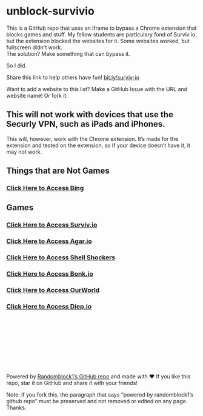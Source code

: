 # unblock-survivio
This is a GitHub repo that uses an iframe to bypass a Chrome extension that blocks games and stuff. My fellow students are particulary fond of Surviv.io, but the extension blocked the websites for it. Some websites worked, but fullscreen didn't work.
<br>
The solution? Make something that can bypass it.
<br>

So I did.

Share this link to help others have fun! [bit.ly/surviv-io](http://bit.ly/surviv-io)

Want to add a website to this list? Make a GitHub Issue with the URL and website name! Or fork it.


## This will not work with devices that use the Securly VPN, such as iPads and iPhones.
This will, however, work with the Chrome extension. It’s made for the extension and tested on the extension, so if your device doesn’t have it, it may not work.



## Things that are Not Games
### [Click Here to Access Bing](https://randomblock1.github.io/unblock-survivio/bing.html "Note: you can’t click links")

## Games
### [Click Here to Access Surviv.io](https://randomblock1.github.io/unblock-survivio/survivio.html "Surviv.io Unblocked!")
### [Click Here to Access Agar.io](https://randomblock1.github.io/unblock-survivio/agar.html "Agar.io Unblocked!")
### [Click Here to Access Shell Shockers](https://randomblock1.github.io/unblock-survivio/shellshockers.html "Shell Shockers Unblocked!")
### [Click Here to Access Bonk.io](https://randomblock1.github.io/unblock-survivio/bonk.html "Bonk.io Unblocked!")
### [Click Here to Access OurWorld](https://randomblock1.github.io/unblock-survivio/ourworld.html "OurWorld Unblocked!")
### [Click Here to Access Diep.io](https://randomblock1.github.io/unblock-survivio/diep.html "Diep.io Unblocked!")
<br><br><br><br><br><br><br><br>

Powered by [Randomblock1’s GitHub repo](https://github.com/Randomblock1/unblock-survivio) and made with ❤️
If you like this repo, star it on GitHub and share it with your friends!

Note: if you fork this, the paragraph that says “powered by randomblock1’s github repo” must be preserved and not removed or edited on any page. Thanks.
